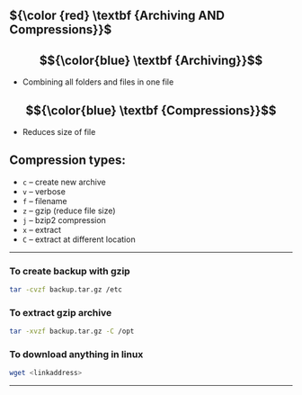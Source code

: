 ## ${\color {red} \textbf {Archiving AND Compressions}}$

## $${\color{blue} \textbf {Archiving}}$$
- Combining all folders and files in one file

## $${\color{blue} \textbf {Compressions}}$$
- Reduces size of file

## Compression types:

* `c` – create new archive
* `v` – verbose
* `f` – filename
* `z` – gzip (reduce file size)
* `j` – bzip2 compression
* `x` – extract
* `C` – extract at different location
  

---

### **To create backup with gzip**

```bash
tar -cvzf backup.tar.gz /etc
```

### **To extract gzip archive**

```bash
tar -xvzf backup.tar.gz -C /opt
```
### **To download anything in linux**

```bash
wget <linkaddress>
```

---
